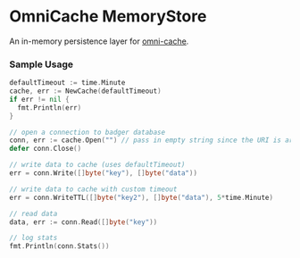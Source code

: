 # OmniCache MemoryStore

An in-memory persistence layer for [omni-cache](https://github.com/panoplymedia/omni-cache).

### Sample Usage

```go
defaultTimeout := time.Minute
cache, err := NewCache(defaultTimeout)
if err != nil {
  fmt.Println(err)
}

// open a connection to badger database
conn, err := cache.Open("") // pass in empty string since the URI is arbitrary
defer conn.Close()

// write data to cache (uses defaultTimeout)
err = conn.Write([]byte("key"), []byte("data"))

// write data to cache with custom timeout
err = conn.WriteTTL([]byte("key2"), []byte("data"), 5*time.Minute)

// read data
data, err := conn.Read([]byte("key"))

// log stats
fmt.Println(conn.Stats())
```

